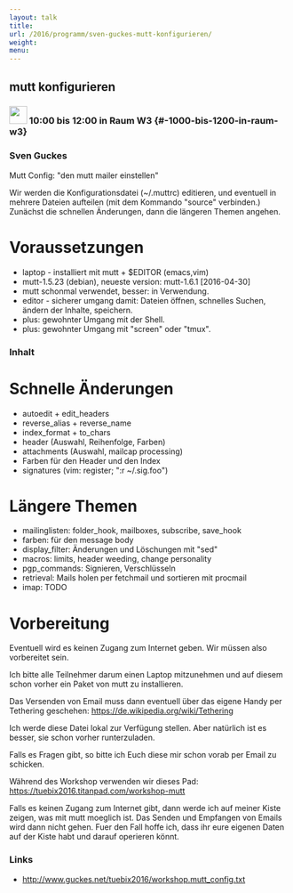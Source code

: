 ```yaml
---
layout: talk
title:
url: /2016/programm/sven-guckes-mutt-konfigurieren/
weight:
menu:
---
```

## mutt konfigurieren

### <img height = "32" src="../../../images/workshop.svg"> 10:00 bis 12:00 in Raum W3 {#-1000-bis-1200-in-raum-w3}

### Sven Guckes

Mutt Config: "den mutt mailer einstellen"

Wir werden die Konfigurationsdatei (~/.muttrc) editieren,
und eventuell in mehrere Dateien aufteilen
(mit dem Kommando "source" verbinden.)
Zunächst die schnellen Änderungen,
dann die längeren Themen angehen.

# Voraussetzungen

* laptop - installiert mit mutt + $EDITOR (emacs,vim)
* mutt-1.5.23 (debian), neueste version: mutt-1.6.1 [2016-04-30]
* mutt schonmal verwendet, besser: in Verwendung.
* editor - sicherer umgang damit: Dateien öffnen,
  schnelles Suchen, ändern der Inhalte, speichern.
* plus: gewohnter Umgang mit der Shell.
* plus: gewohnter Umgang mit "screen" oder "tmux".

### Inhalt 

# Schnelle Änderungen

* autoedit + edit_headers
* reverse_alias + reverse_name
* index_format + to_chars
* header      (Auswahl, Reihenfolge, Farben)
* attachments (Auswahl, mailcap processing)
* Farben für den Header und den Index
* signatures (vim: register; ":r ~/.sig.foo")

# Längere Themen

* mailinglisten: folder_hook, mailboxes, subscribe, save_hook
* farben: für den message body
* display_filter: Änderungen und Löschungen mit "sed"
* macros: limits, header weeding, change personality
* pgp_commands: Signieren, Verschlüsseln
* retrieval: Mails holen per fetchmail und sortieren mit procmail
* imap: TODO

# Vorbereitung

Eventuell wird es keinen Zugang zum Internet geben.
Wir müssen also vorbereitet sein.

Ich bitte alle Teilnehmer darum einen Laptop mitzunehmen und
auf diesem schon vorher ein Paket von mutt zu installieren.

Das Versenden von Email muss dann eventuell
über das eigene Handy per Tethering geschehen:
<a href="https://de.wikipedia.org/wiki/Tethering" target="_blank">https://de.wikipedia.org/wiki/Tethering</a>

Ich werde diese Datei lokal zur Verfügung stellen.
Aber natürlich ist es besser, sie schon vorher runterzuladen.

Falls es Fragen gibt, so bitte ich Euch
diese mir schon vorab per Email zu schicken.

Während des Workshop verwenden wir dieses Pad:
<a href="https://tuebix2016.titanpad.com/workshop-mutt" target="_blank">https://tuebix2016.titanpad.com/workshop-mutt</a>

Falls es keinen Zugang zum Internet gibt, dann werde
ich auf meiner Kiste zeigen, was mit mutt moeglich ist.
Das Senden und Empfangen von Emails wird dann nicht gehen.
Fuer den Fall hoffe ich, dass ihr eure eigenen Daten
auf der Kiste habt und darauf operieren könnt.

### Links

- <a href="http://www.guckes.net/tuebix2016/workshop.mutt_config.txt" target="_blank">http://www.guckes.net/tuebix2016/workshop.mutt_config.txt</a>
